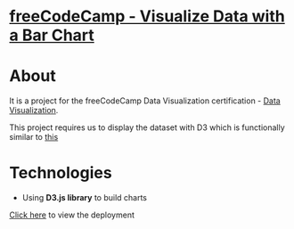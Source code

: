 # [freeCodeCamp - Visualize Data with a Bar Chart](https://www.freecodecamp.org/learn/data-visualization/data-visualization-projects/visualize-data-with-a-bar-chart)

# About

It is a project for the freeCodeCamp Data Visualization certification - [Data Visualization](https://www.freecodecamp.org/learn/data-visualization/).

This project requires us to display the dataset with D3 which is functionally similar to [this](https://codepen.io/freeCodeCamp/full/GrZVaM)

# Technologies

- Using **D3.js library** to build charts

[Click here](https://jadefred.github.io/freeCodeCamp-Visualize-Data-with-a-Bar-Chart/) to view the deployment
